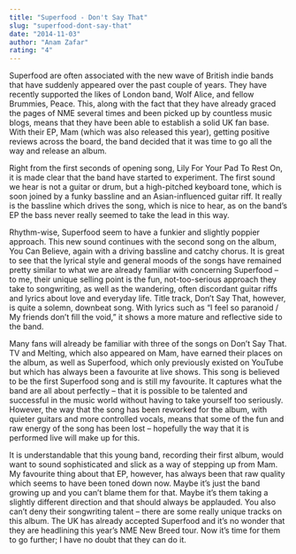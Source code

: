 ```yaml
---
title: "Superfood - Don't Say That"
slug: "superfood-dont-say-that"
date: "2014-11-03"
author: "Anam Zafar"
rating: "4"
---
```


Superfood are often associated with the new wave of British indie bands that have suddenly appeared over the past couple of years. They have recently supported the likes of London band, Wolf Alice, and fellow Brummies, Peace. This, along with the fact that they have already graced the pages of NME several times and been picked up by countless music blogs, means that they have been able to establish a solid UK fan base. With their EP, Mam (which was also released this year), getting positive reviews across the board, the band decided that it was time to go all the way and release an album.

Right from the first seconds of opening song, Lily For Your Pad To Rest On, it is made clear that the band have started to experiment. The first sound we hear is not a guitar or drum, but a high-pitched keyboard tone, which is soon joined by a funky bassline and an Asian-influenced guitar riff. It really is the bassline which drives the song, which is nice to hear, as on the band’s EP the bass never really seemed to take the lead in this way.

Rhythm-wise, Superfood seem to have a funkier and slightly poppier approach. This new sound continues with the second song on the album, You Can Believe, again with a driving bassline and catchy chorus. It is great to see that the lyrical style and general moods of the songs have remained pretty similar to what we are already familiar with concerning Superfood – to me, their unique selling point is the fun, not-too-serious approach they take to songwriting, as well as the wandering, often discordant guitar riffs and lyrics about love and everyday life. Title track, Don’t Say That, however, is quite a solemn, downbeat song. With lyrics such as “I feel so paranoid / My friends don’t fill the void,” it shows a more mature and reflective side to the band.

Many fans will already be familiar with three of the songs on Don’t Say That. TV and Melting, which also appeared on Mam, have earned their places on the album, as well as Superfood, which only previously existed on YouTube but which has always been a favourite at live shows. This song is believed to be the first Superfood song and is still my favourite. It captures what the band are all about perfectly – that it is possible to be talented and successful in the music world without having to take yourself too seriously. However, the way that the song has been reworked for the album, with quieter guitars and more controlled vocals, means that some of the fun and raw energy of the song has been lost – hopefully the way that it is performed live will make up for this.

It is understandable that this young band, recording their first album, would want to sound sophisticated and slick as a way of stepping up from Mam. My favourite thing about that EP, however, has always been that raw quality which seems to have been toned down now. Maybe it’s just the band growing up and you can’t blame them for that. Maybe it’s them taking a slightly different direction and that should always be applauded. You also can’t deny their songwriting talent – there are some really unique tracks on this album. The UK has already accepted Superfood and it’s no wonder that they are headlining this year’s NME New Breed tour. Now it’s time for them to go further; I have no doubt that they can do it.
